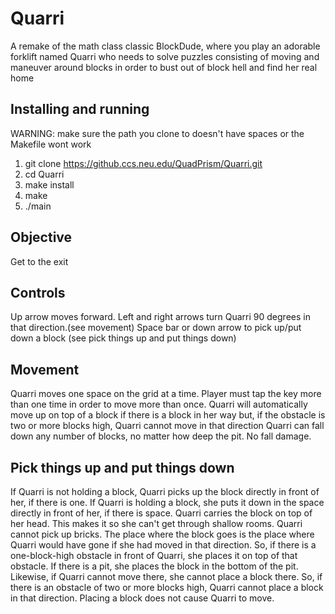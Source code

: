 # Quarri
A remake of the math class classic BlockDude, where you play an adorable forklift named Quarri who needs to solve puzzles consisting of moving and maneuver around blocks in order to bust out of block hell and find her real home

## Installing and running
WARNING: make sure the path you clone to doesn't have spaces or the Makefile wont work
1. git clone https://github.ccs.neu.edu/QuadPrism/Quarri.git
2. cd Quarri
3. make install
4. make
5. ./main

## Objective
Get to the exit

## Controls
Up arrow moves forward. Left and right arrows turn Quarri 90 degrees in that direction.(see movement)
Space bar or down arrow to pick up/put down a block (see pick things up and put things down)

## Movement
Quarri moves one space on the grid at a time.
Player must tap the key more than one time in order to move more than once.
Quarri will automatically move up on top of a block if there is a block in her way
but, if the obstacle is two or more blocks high, Quarri cannot move in that direction
Quarri can fall down any number of blocks, no matter how deep the pit. No fall damage.

## Pick things up and put things down
If Quarri is not holding a block, Quarri picks up the block directly in front of her, if there is one.
If Quarri is holding a block, she puts it down in the space directly in front of her, if there is space.
Quarri carries the block on top of her head. This makes it so she can't get through shallow rooms.
Quarri cannot pick up bricks.
The place where the block goes is the place where Quarri would have gone if she had moved in that direction. 
So, if there is a one-block-high obstacle in front of Quarri, she places it on top of that obstacle.
If there is a pit, she places the block in the bottom of the pit.
Likewise, if Quarri cannot move there, she cannot place a block there.
So, if there is an obstacle of two or more blocks high, Quarri cannot place a block in that direction.
Placing a block does not cause Quarri to move.
